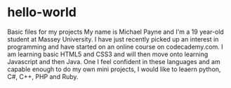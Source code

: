 # hello-world
Basic files for my projects
My name is Michael Payne and I'm a 19 year-old student at Massey University. I have just recently picked up an interest in programming and have started on an online course on codecademy.com. I am learning basic HTML5 and CSS3 and will then move onto learning Javascript and then Java. One I feel confident in these languages and am capable enough to do my own mini projects, I would like to leaern python, C#, C++, PHP and Ruby.

